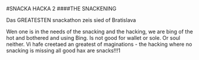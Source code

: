 #SNACKA HACKA 2
####THE SNACKENING

Das GREATESTEN snackathon zeis sied of Bratislava

Wen one is in the needs of the snacking and the hacking, we are bing of the hot and bothered and using Bing.  Is not good for wallet or sole.  Or soul neither.  Vi hafe creetaed an greatest of maginations - the hacking where no snacking is missing all good hax are snacks!!!1

